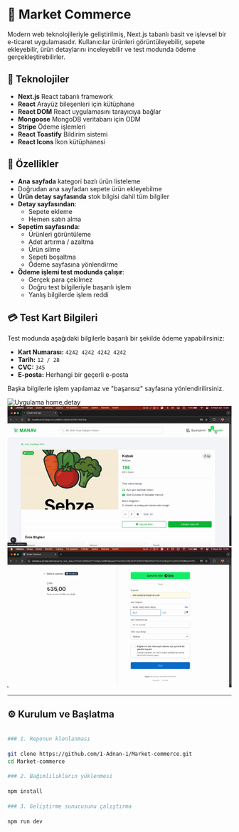 # 🛒 Market Commerce

Modern web teknolojileriyle geliştirilmiş, Next.js tabanlı basit ve işlevsel bir e-ticaret uygulamasıdır. Kullanıcılar ürünleri görüntüleyebilir, sepete ekleyebilir, ürün detaylarını inceleyebilir ve test modunda ödeme gerçekleştirebilirler.

## 📌 Teknolojiler

- **Next.js** React tabanlı framework
- **React** Arayüz bileşenleri için kütüphane
- **React DOM** React uygulamasını tarayıcıya bağlar
- **Mongoose** MongoDB veritabanı için ODM
- **Stripe** Ödeme işlemleri
- **React Toastify** Bildirim sistemi
- **React Icons** İkon kütüphanesi

## 🚀 Özellikler

- **Ana sayfada** kategori bazlı ürün listeleme
- Doğrudan ana sayfadan sepete ürün ekleyebilme
- **Ürün detay sayfasında** stok bilgisi dahil tüm bilgiler
- **Detay sayfasından**:
  - Sepete ekleme
  - Hemen satın alma
- **Sepetim sayfasında**:
  - Ürünleri görüntüleme
  - Adet artırma / azaltma
  - Ürün silme
  - Sepeti boşaltma
  - Ödeme sayfasına yönlendirme
- **Ödeme işlemi test modunda çalışır**:
  - Gerçek para çekilmez
  - Doğru test bilgileriyle başarılı işlem
  - Yanlış bilgilerde işlem reddi

## 💳 Test Kart Bilgileri

Test modunda aşağıdaki bilgilerle başarılı bir şekilde ödeme yapabilirsiniz:

- **Kart Numarası:** `4242 4242 4242 4242`
- **Tarih:** `12 / 28`
- **CVC:** `345`
- **E-posta:** Herhangi bir geçerli e-posta

Başka bilgilerle işlem yapılamaz ve "başarısız" sayfasına yönlendirilirsiniz.

![Uygulama home,detay](/public/home.gif)![Uygulama Sepet](/public/basket.gif)![Uygulama Ödeme](/public/pay.gif)

---

## ⚙️ Kurulum ve Başlatma

```bash

### 1. Reponun klonlanması

git clone https://github.com/1-Adnan-1/Market-commerce.git
cd Market-commerce

### 2. Bağımlılıkların yüklenmesi

npm install

### 3. Geliştirme sunucusunu çalıştırma

npm run dev
```
